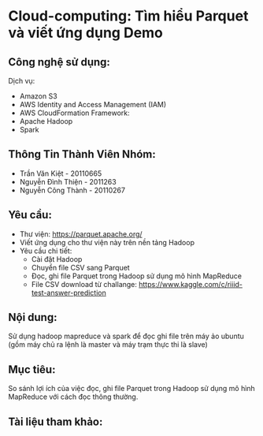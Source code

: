# Cloud-computing: Tìm hiểu Parquet  và viết ứng dụng Demo
## Công nghệ sử dụng:
Dịch vụ:
- Amazon S3
- AWS Identity and Access Management (IAM)
- AWS CloudFormation
Framework:
- Apache Hadoop
- Spark
## Thông Tin Thành Viên Nhóm:
- Trần Văn Kiệt - 20110665
- Nguyễn Đình Thiện - 2011263
- Nguyễn Công Thành - 20110267
## Yêu cầu:
- Thư viện: https://parquet.apache.org/ 
- Viết ứng dụng cho thư viện này trên nền tảng Hadoop
- Yêu cầu chi tiết:
   + Cài đặt Hadoop
   + Chuyển file CSV sang Parquet
   + Đọc, ghi file Parquet trong Hadoop sử dụng mô hình MapReduce
   + File CSV download từ challange: https://www.kaggle.com/c/riiid-test-answer-prediction
## Nội dung:
Sử dụng hadoop mapreduce và spark để đọc ghi file trên máy ảo ubuntu (gồm máy chủ ra lệnh là master và máy trạm thực thi là slave)
## Mục tiêu:
So sánh lợi ích của việc đọc, ghi file Parquet trong Hadoop sử dụng mô hình MapReduce với cách đọc thông thường.
## Tài liệu tham khảo:

